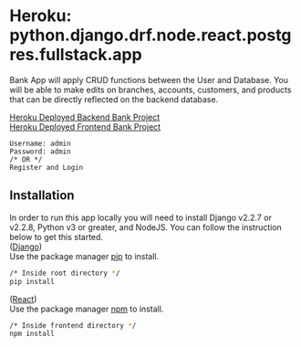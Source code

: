 # Heroku: python.django.drf.node.react.postgres.fullstack.app
Bank App will apply CRUD functions between the User and Database. You will be able to make edits on branches, accounts, customers, and products that can be directly reflected on the backend database.

[Heroku Deployed Backend Bank Project](https://backend-bank-yuki.herokuapp.com/)<br>
[Heroku Deployed Frontend Bank Project](https://frontend-bank-yuki.herokuapp.com/)

```
Username: admin
Password: admin
/* OR */
Register and Login
```

## Installation 
In order to run this app locally you will need to install Django v2.2.7 or v2.2.8, Python v3 or greater, and NodeJS. You can follow the instruction below to get this started.<br>
([Django](https://www.djangoproject.com/)) <br>
Use the package manager [pip](https://pip.pypa.io/en/stable/) to install.

```bash
/* Inside root directory */
pip install
```
([React](https://reactjs.org/)) <br> 
Use the package manager [npm](https://www.npmjs.com/get-npm) to install.
```bash
/* Inside frontend directory */
npm install
```
